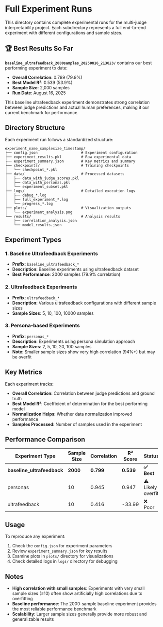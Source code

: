 # Full Experiment Runs

This directory contains complete experimental runs for the multi-judge interpretability project. Each subdirectory represents a full end-to-end experiment with different configurations and sample sizes.

## 🏆 Best Results So Far

**`baseline_ultrafeedback_2000samples_20250816_213023/`** contains our best performing experiment to date:
- **Overall Correlation**: 0.799 (79.9%)
- **Best Model R²**: 0.539 (53.9%)
- **Sample Size**: 2,000 samples
- **Run Date**: August 16, 2025

This baseline ultrafeedback experiment demonstrates strong correlation between judge predictions and actual human preferences, making it our current benchmark for performance.

## Directory Structure

Each experiment run follows a standardized structure:

```
experiment_name_samplesize_timestamp/
├── config.json                    # Experiment configuration
├── experiment_results.pkl         # Raw experimental data
├── experiment_summary.json        # Key metrics and summary
├── checkpoints/                   # Training checkpoints
│   └── checkpoint_*.pkl
├── data/                          # Processed datasets
│   ├── data_with_judge_scores.pkl
│   ├── data_with_personas.pkl
│   └── experiment_subset.pkl
├── logs/                          # Detailed execution logs
│   ├── debug_*.log
│   ├── full_experiment_*.log
│   └── progress_*.log
├── plots/                         # Visualization outputs
│   └── experiment_analysis.png
└── results/                       # Analysis results
    ├── correlation_analysis.json
    └── model_results.json
```

## Experiment Types

### 1. Baseline Ultrafeedback Experiments
- **Prefix**: `baseline_ultrafeedback_*`
- **Description**: Baseline experiments using ultrafeedback dataset
- **Best Performance**: 2000 samples (79.9% correlation)

### 2. Ultrafeedback Experiments
- **Prefix**: `ultrafeedback_*`
- **Description**: Various ultrafeedback configurations with different sample sizes
- **Sample Sizes**: 5, 10, 100, 10000 samples

### 3. Persona-based Experiments
- **Prefix**: `personas_*`
- **Description**: Experiments using persona simulation approach
- **Sample Sizes**: 2, 5, 10, 20, 100 samples
- **Note**: Smaller sample sizes show very high correlation (94%+) but may be overfit

## Key Metrics

Each experiment tracks:
- **Overall Correlation**: Correlation between judge predictions and ground truth
- **Best Model R²**: Coefficient of determination for the best performing model
- **Normalization Helps**: Whether data normalization improved performance
- **Samples Processed**: Number of samples used in the experiment

## Performance Comparison

| Experiment Type | Sample Size | Correlation | R² Score | Status |
|----------------|-------------|-------------|----------|---------|
| **baseline_ultrafeedback** | **2000** | **0.799** | **0.539** | **✅ Best** |
| personas | 10 | 0.945 | 0.947 | ⚠️ Likely overfit |
| ultrafeedback | 10 | 0.416 | -33.99 | ❌ Poor |

## Usage

To reproduce any experiment:
1. Check the `config.json` for experiment parameters
2. Review `experiment_summary.json` for key results
3. Examine plots in `plots/` directory for visualizations
4. Check detailed logs in `logs/` directory for debugging

## Notes

- **High correlation with small samples**: Experiments with very small sample sizes (≤10) often show artificially high correlations due to overfitting
- **Baseline performance**: The 2000-sample baseline experiment provides the most reliable performance benchmark
- **Scalability**: Larger sample sizes generally provide more robust and generalizable results
